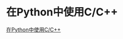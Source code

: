 # 在Python中使用C/C++
[在Python中使用C/C++](https://aiwithcloud.com/2022/04/29/%e5%9c%a8python%e4%b8%ad%e4%bd%bf%e7%94%a8c-c/)